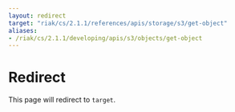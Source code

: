 ```yaml
---
layout: redirect
target: "riak/cs/2.1.1/references/apis/storage/s3/get-object"
aliases:
- /riak/cs/2.1.1/developing/apis/s3/objects/get-object
---
```


# Redirect

This page will redirect to `target`.
